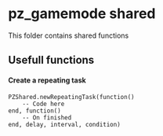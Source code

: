 # pz_gamemode shared

This folder contains shared functions

## Usefull functions
#### Create a repeating task
    PZShared.newRepeatingTask(function()
        -- Code here
    end, function()
        -- On finished
    end, delay, interval, condition)